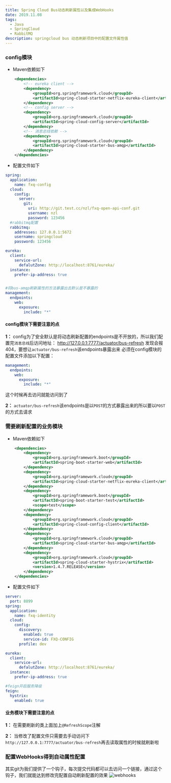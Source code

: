 ```yaml
---
title: Spring Cloud Bus动态刷新属性以及集成WebHooks
date: 2019.11.08
tags: 
  - Java 
  - SpringCloud
  - RabbitMQ
description: springcloud bus 动态刷新项目中的配置文件属性值
---
```


### config模块

- Maven依赖如下

```xml
    <dependencies>
        <!-- eureka client -->
        <dependency>
            <groupId>org.springframework.cloud</groupId>
            <artifactId>spring-cloud-starter-netflix-eureka-client</artifactId>
        </dependency>
        <!-- config server -->
        <dependency>
            <groupId>org.springframework.cloud</groupId>
            <artifactId>spring-cloud-config-server</artifactId>
        </dependency>
        <!-- 消息总线依赖 -->
        <dependency>
            <groupId>org.springframework.cloud</groupId>
            <artifactId>spring-cloud-starter-bus-amqp</artifactId>
        </dependency>
    </dependencies>

```

- 配置文件如下

```yaml
spring:
  application:
    name: fxq-config
  cloud:
    config:
      server:
        git:
          uri: http://git.test.cc/nzl/fxq-open-api-conf.git
          username: nzl
          password: 123456
  #rabbitmq配置
  rabbitmq:
    addresses: 127.0.0.1:5672
    username: springcloud
    password: 123456

eureka:
  client:
    service-url:
      defalutZone: http://localhost:8761/eureka/
  instance:
    prefer-ip-address: true


#将bus-amqp刷新属性的方法暴露出去默认是不暴露的
management:
  endpoints:
    web:
      exposure:
        include: "*"
```
#### config模块下需要注意的点
**1：** config为了安全默认是将动态刷新配置的endpoints是不开放的，所以我们配置完`消息总线`后访问地址：
http://127.0.0.1:7777/actuator/bus-refresh 发现会报404，要想让`actuator/bus-refresh`该endpoints暴露出来
必须在config模块的配置文件添加以下配置：
```yaml
management:
  endpoints:
    web:
      exposure:
        include: "*"
```
这个时候再去访问就能访问到了

**2：** `actuator/bus-refresh`该endpoints是以`POST`的方式暴露出来的所以要以`POST`的方式去请求

### 需要刷新配置的业务模块

- Maven依赖如下

```xml
    <dependencies>
        <dependency>
            <groupId>org.springframework.boot</groupId>
            <artifactId>spring-boot-starter-web</artifactId>
        </dependency>
        <dependency>
            <groupId>org.springframework.cloud</groupId>
            <artifactId>spring-cloud-starter-netflix-eureka-client</artifactId>
        </dependency>
        <dependency>
            <groupId>org.springframework.boot</groupId>
            <artifactId>spring-boot-starter-test</artifactId>
            <scope>test</scope>
        </dependency>
        <dependency>
            <groupId>org.springframework.cloud</groupId>
            <artifactId>spring-cloud-config-client</artifactId>
        </dependency>
        <dependency>
            <groupId>org.springframework.cloud</groupId>
            <artifactId>spring-cloud-starter-bus-amqp</artifactId>
        </dependency>
        <dependency>
            <groupId>org.springframework.cloud</groupId>
            <artifactId>spring-cloud-starter-hystrix</artifactId>
            <version>1.4.7.RELEASE</version>
        </dependency>
    </dependencies>
```

- 配置文件如下

```yaml
server:
  port: 8899
spring:
  application:
    name: fxq-identity
  cloud:
    config:
      discovery:
        enabled: true
        service-id: FXQ-CONFIG
      profile: dev

eureka:
  client:
    service-url:
      defalutZone: http://localhost:8761/eureka/
  instance:
    prefer-ip-address: true

#feign开启服务降级
feign:
  hystrix:
    enabled: true
```

#### 业务模块下需要注意的点

**1：** 在需要刷新的类上面加上`@RefreshScope`注解

**2：** 当修改了配置文件只需要去手动访问下`http://127.0.0.1:7777/actuator/bus-refresh`再去读取属性的时候就刷新啦

### 配置WebHooks得到自动属性配置
其实git为我们提供了一个钩子，每次提交代码都可以去访问一个链接，通过这个钩子，我们就能达到修改完配置自动刷新配置的效果
![webhooks](https://niezhiliang.coding.net/p/blog-imgs/d/blog-imgs/git/blob/master/webhooks.png)












